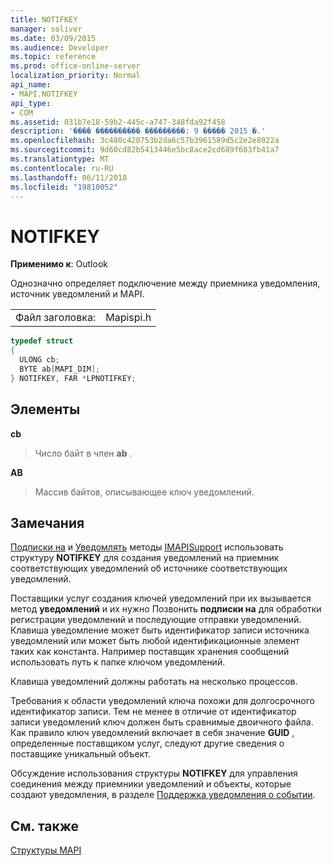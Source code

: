 ```yaml
---
title: NOTIFKEY
manager: soliver
ms.date: 03/09/2015
ms.audience: Developer
ms.topic: reference
ms.prod: office-online-server
localization_priority: Normal
api_name:
- MAPI.NOTIFKEY
api_type:
- COM
ms.assetid: 031b7e18-59b2-445c-a747-348fda92f458
description: '���� ���������� ���������: 9 ����� 2015 �.'
ms.openlocfilehash: 3c480c420753b2da6c57b3961589d5c2e2e8022a
ms.sourcegitcommit: 9d60cd82b5413446e5bc8ace2cd689f683fb41a7
ms.translationtype: MT
ms.contentlocale: ru-RU
ms.lasthandoff: 06/11/2018
ms.locfileid: "19810052"
---
```

# <a name="notifkey"></a>NOTIFKEY

  
  
**Применимо к**: Outlook 
  
Однозначно определяет подключение между приемника уведомления, источник уведомлений и MAPI.
  
|||
|:-----|:-----|
|Файл заголовка:  <br/> |Mapispi.h  <br/> |
   
```cpp
typedef struct
{
  ULONG cb;
  BYTE ab[MAPI_DIM];
} NOTIFKEY, FAR *LPNOTIFKEY;

```

## <a name="members"></a>Элементы

 **cb**
  
> Число байт в член **ab** . 
    
 **AB**
  
> Массив байтов, описывающее ключ уведомлений.
    
## <a name="remarks"></a>Замечания

[Подписки на](imapisupport-subscribe.md) и [Уведомлять](imapisupport-notify.md) методы [IMAPISupport](imapisupportiunknown.md) использовать структуру **NOTIFKEY** для создания уведомлений на приемник соответствующих уведомлений об источнике соответствующих уведомлений. 
  
Поставщики услуг создания ключей уведомлений при их вызывается метод **уведомлений** и их нужно Позвонить **подписки на** для обработки регистрации уведомлений и последующие отправки уведомлений. Клавиша уведомление может быть идентификатор записи источника уведомлений или может быть любой идентификационные элемент таких как константа. Например поставщик хранения сообщений использовать путь к папке ключом уведомлений. 
  
Клавиша уведомлений должны работать на несколько процессов. 
  
Требования к области уведомлений ключа похожи для долгосрочного идентификатор записи. Тем не менее в отличие от идентификатор записи уведомлений ключ должен быть сравнимые двоичного файла. Как правило ключ уведомлений включает в себя значение **GUID** , определенные поставщиком услуг, следуют другие сведения о поставщике уникальный объект. 
  
Обсуждение использования структуры **NOTIFKEY** для управления соединения между приемники уведомлений и объекты, которые создают уведомления, в разделе [Поддержка уведомления о событии](supporting-event-notification.md). 
  
## <a name="see-also"></a>См. также



[Структуры MAPI](mapi-structures.md)

